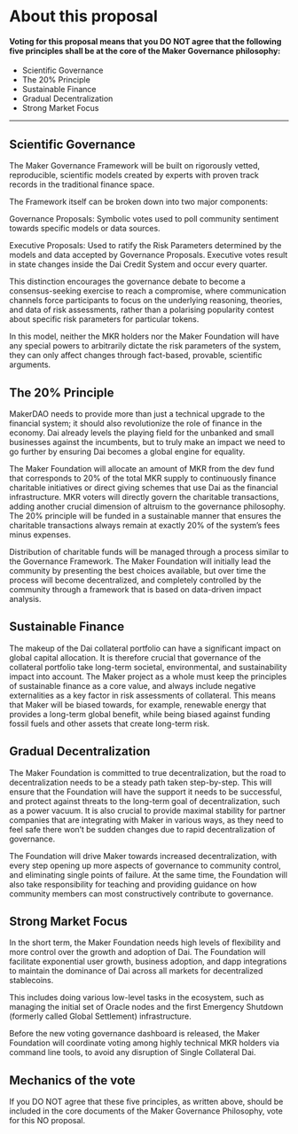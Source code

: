 # About this proposal

#### Voting for this proposal means that you DO NOT agree that the following five principles shall be at the core of the Maker Governance philosophy:

- Scientific Governance
- The 20% Principle
- Sustainable Finance
- Gradual Decentralization
- Strong Market Focus
---

## Scientific Governance

The Maker Governance Framework will be built on rigorously vetted, reproducible, scientific models created by experts with proven track records in the traditional finance space.

The Framework itself can be broken down into two major components:

Governance Proposals: Symbolic votes used to poll community sentiment towards specific models or data sources.

Executive Proposals: Used to ratify the Risk Parameters determined by the models and data accepted by Governance Proposals. Executive votes result in state changes inside the Dai Credit System and occur every quarter.

This distinction encourages the governance debate to become a consensus-seeking exercise to reach a compromise, where communication channels force participants to focus on the underlying reasoning, theories, and data of risk assessments, rather than a polarising popularity contest about specific risk parameters for particular tokens.

In this model, neither the MKR holders nor the Maker Foundation will have any special powers to arbitrarily dictate the risk parameters of the system, they can only affect changes through fact-based, provable, scientific arguments.

## The 20% Principle

MakerDAO needs to provide more than just a technical upgrade to the financial system; it should also revolutionize the role of finance in the economy. Dai already levels the playing field for the unbanked and small businesses against the incumbents, but to truly make an impact we need to go further by ensuring Dai becomes a global engine for equality.

The Maker Foundation will allocate an amount of MKR from the dev fund that corresponds to 20% of the total MKR supply to continuously finance charitable initiatives or direct giving schemes that use Dai as the financial infrastructure. MKR voters will directly govern the charitable transactions, adding another crucial dimension of altruism to the governance philosophy. The 20% principle will be funded in a sustainable manner that ensures the charitable transactions always remain at exactly 20% of the system’s fees minus expenses.

Distribution of charitable funds will be managed through a process similar to the Governance Framework. The Maker Foundation will initially lead the community by presenting the best choices available, but over time the process will become decentralized, and completely controlled by the community through a framework that is based on data-driven impact analysis.

## Sustainable Finance

The makeup of the Dai collateral portfolio can have a significant impact on global capital allocation. It is therefore crucial that governance of the collateral portfolio take long-term societal, environmental, and sustainability impact into account. The Maker project as a whole must keep the principles of sustainable finance as a core value, and always include negative externalities as a key factor in risk assessments of collateral. This means that Maker will be biased towards, for example, renewable energy that provides a long-term global benefit, while being biased against funding fossil fuels and other assets that create long-term risk.

## Gradual Decentralization

The Maker Foundation is committed to true decentralization, but the road to decentralization needs to be a steady path taken step-by-step. This will ensure that the Foundation will have the support it needs to be successful, and protect against threats to the long-term goal of decentralization, such as a power vacuum. It is also crucial to provide maximal stability for partner companies that are integrating with Maker in various ways, as they need to feel safe there won’t be sudden changes due to rapid decentralization of governance.

The Foundation will drive Maker towards increased decentralization, with every step opening up more aspects of governance to community control, and eliminating single points of failure. At the same time, the Foundation will also take responsibility for teaching and providing guidance on how community members can most constructively contribute to governance.

## Strong Market Focus

In the short term, the Maker Foundation needs high levels of flexibility and more control over the growth and adoption of Dai. The Foundation will facilitate exponential user growth, business adoption, and dapp integrations to maintain the dominance of Dai across all markets for decentralized stablecoins.

This includes doing various low-level tasks in the ecosystem, such as managing the initial set of Oracle nodes and the first Emergency Shutdown (formerly called Global Settlement) infrastructure.

Before the new voting governance dashboard is released, the Maker Foundation will coordinate voting among highly technical MKR holders via command line tools, to avoid any disruption of Single Collateral Dai.

## Mechanics of the vote

If you DO NOT agree that these five principles, as written above, should be included in the core documents of the Maker Governance Philosophy, vote for this NO proposal.
